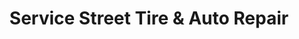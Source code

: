 ---
title: "Service Street Tire & Auto Repair"
url: /georgetown/service-street-tire-and-auto-repair/
shop: tyres
---